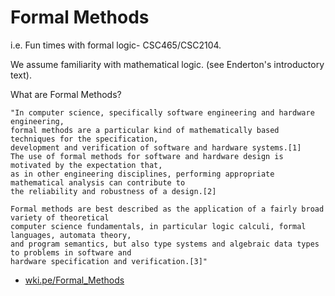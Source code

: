 Formal Methods 
========================================
i.e. Fun times with formal logic- CSC465/CSC2104.

We assume familiarity with mathematical logic. (see Enderton's introductory text).

What are Formal Methods?
	
	"In computer science, specifically software engineering and hardware engineering, 
	formal methods are a particular kind of mathematically based techniques for the specification, 
	development and verification of software and hardware systems.[1] 
	The use of formal methods for software and hardware design is motivated by the expectation that, 
	as in other engineering disciplines, performing appropriate mathematical analysis can contribute to 
	the reliability and robustness of a design.[2]
	
	Formal methods are best described as the application of a fairly broad variety of theoretical 
	computer science fundamentals, in particular logic calculi, formal languages, automata theory, 
	and program semantics, but also type systems and algebraic data types to problems in software and
	hardware specification and verification.[3]" 

- [wki.pe/Formal_Methods](http://wki.pe/Formal_methods)